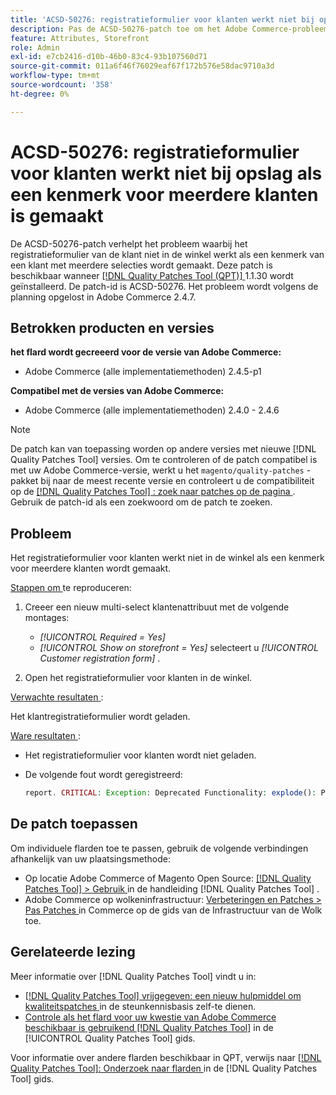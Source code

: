 ```yaml
---
title: 'ACSD-50276: registratieformulier voor klanten werkt niet bij opslag als een kenmerk voor meerdere klanten is gemaakt'
description: Pas de ACSD-50276-patch toe om het Adobe Commerce-probleem op te lossen waarbij het registratieformulier van de klant niet werkt op de winkel als een kenmerk van een klant met meerdere selecties wordt gemaakt.
feature: Attributes, Storefront
role: Admin
exl-id: e7cb2416-d10b-46b0-83c4-93b107560d71
source-git-commit: 011a6f46f76029eaf67f172b576e58dac9710a3d
workflow-type: tm+mt
source-wordcount: '358'
ht-degree: 0%

---
```


# ACSD-50276: registratieformulier voor klanten werkt niet bij opslag als een kenmerk voor meerdere klanten is gemaakt

De ACSD-50276-patch verhelpt het probleem waarbij het registratieformulier van de klant niet in de winkel werkt als een kenmerk van een klant met meerdere selecties wordt gemaakt. Deze patch is beschikbaar wanneer [[!DNL Quality Patches Tool (QPT)] ](https://experienceleague.adobe.com/nl/docs/commerce-operations/tools/quality-patches-tool/quality-patches-tool-to-self-serve-quality-patches) 1.1.30 wordt geïnstalleerd. De patch-id is ACSD-50276. Het probleem wordt volgens de planning opgelost in Adobe Commerce 2.4.7.

## Betrokken producten en versies

**het flard wordt gecreeerd voor de versie van Adobe Commerce:**

* Adobe Commerce (alle implementatiemethoden) 2.4.5-p1

**Compatibel met de versies van Adobe Commerce:**

* Adobe Commerce (alle implementatiemethoden) 2.4.0 - 2.4.6

>[!NOTE]
>
>De patch kan van toepassing worden op andere versies met nieuwe [!DNL Quality Patches Tool] versies. Om te controleren of de patch compatibel is met uw Adobe Commerce-versie, werkt u het `magento/quality-patches` -pakket bij naar de meest recente versie en controleert u de compatibiliteit op de [[!DNL Quality Patches Tool] : zoek naar patches op de pagina ](https://experienceleague.adobe.com/tools/commerce-quality-patches/index.html?lang=nl-NL) . Gebruik de patch-id als een zoekwoord om de patch te zoeken.

## Probleem

Het registratieformulier voor klanten werkt niet in de winkel als een kenmerk voor meerdere klanten wordt gemaakt.

<u> Stappen om </u> te reproduceren:

1. Creeer een nieuw multi-select klantenattribuut met de volgende montages:

   * *[!UICONTROL Required = Yes]*
   * *[!UICONTROL Show on storefront = Yes]* selecteert u *[!UICONTROL Customer registration form]* .

1. Open het registratieformulier voor klanten in de winkel.

<u> Verwachte resultaten </u>:

Het klantregistratieformulier wordt geladen.

<u> Ware resultaten </u>:

* Het registratieformulier voor klanten wordt niet geladen.
* De volgende fout wordt geregistreerd:

  ```PHP
  report. CRITICAL: Exception: Deprecated Functionality: explode(): Passing null to parameter #2 ($string) of type string is deprecated in vendor/magento/module-custom-attribute-management/Block/Form/Renderer/Multiselect.php
  ```

## De patch toepassen

Om individuele flarden toe te passen, gebruik de volgende verbindingen afhankelijk van uw plaatsingsmethode:

* Op locatie Adobe Commerce of Magento Open Source: [[!DNL Quality Patches Tool] > Gebruik ](/help/tools/quality-patches-tool/usage.md) in de handleiding [!DNL Quality Patches Tool] .
* Adobe Commerce op wolkeninfrastructuur: [ Verbeteringen en Patches > Pas Patches ](https://experienceleague.adobe.com/docs/commerce-cloud-service/user-guide/develop/upgrade/apply-patches.html?lang=nl-NL) in Commerce op de gids van de Infrastructuur van de Wolk toe.

## Gerelateerde lezing

Meer informatie over [!DNL Quality Patches Tool] vindt u in:

* [[!DNL Quality Patches Tool]  vrijgegeven: een nieuw hulpmiddel om kwaliteitspatches ](https://experienceleague.adobe.com/nl/docs/commerce-operations/tools/quality-patches-tool/quality-patches-tool-to-self-serve-quality-patches) in de steunkennisbasis zelf-te dienen.
* [ Controle als het flard voor uw kwestie van Adobe Commerce beschikbaar is gebruikend  [!DNL Quality Patches Tool]](/help/tools/quality-patches-tool/patches-available-in-qpt/check-patch-for-magento-issue-with-magento-quality-patches.md) in de [!UICONTROL Quality Patches Tool] gids.


Voor informatie over andere flarden beschikbaar in QPT, verwijs naar [[!DNL Quality Patches Tool]: Onderzoek naar flarden ](https://experienceleague.adobe.com/tools/commerce-quality-patches/index.html?lang=nl-NL) in de [!DNL Quality Patches Tool] gids.
